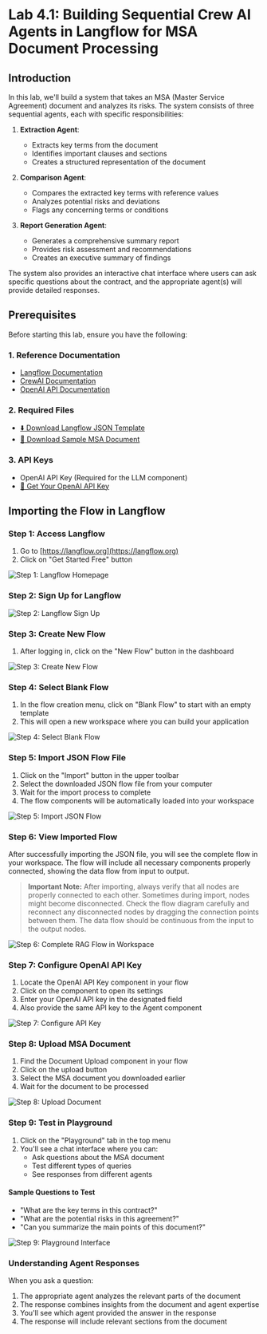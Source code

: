 # Lab 4.1: Building Sequential Crew AI Agents in Langflow for MSA Document Processing

## Introduction

In this lab, we'll build a system that takes an MSA (Master Service Agreement) document and analyzes its risks. The system consists of three sequential agents, each with specific responsibilities:

1. **Extraction Agent**:

   - Extracts key terms from the document
   - Identifies important clauses and sections
   - Creates a structured representation of the document

2. **Comparison Agent**:

   - Compares the extracted key terms with reference values
   - Analyzes potential risks and deviations
   - Flags any concerning terms or conditions

3. **Report Generation Agent**:
   - Generates a comprehensive summary report
   - Provides risk assessment and recommendations
   - Creates an executive summary of findings

The system also provides an interactive chat interface where users can ask specific questions about the contract, and the appropriate agent(s) will provide detailed responses.

## Prerequisites

Before starting this lab, ensure you have the following:

### 1. Reference Documentation

- [Langflow Documentation](https://docs.langflow.org/)
- [CrewAI Documentation](https://docs.crewai.com/)
- [OpenAI API Documentation](https://platform.openai.com/docs)

### 2. Required Files

- [⬇️ Download Langflow JSON Template](https://drive.google.com/file/d/1N401oyaYP-4Ftz3AsZLNd7x8JA7Us6UX/view?usp=sharing)
- [📄 Download Sample MSA Document](https://drive.google.com/file/d/1HPlEXqU-JnpWXe5arqRFXRfvOCtNIJHk/view?usp=sharing)

### 3. API Keys

- OpenAI API Key (Required for the LLM component)
- [🔑 Get Your OpenAI API Key](https://platform.openai.com/api-keys)

## Importing the Flow in Langflow

### Step 1: Access Langflow

1. Go to [https://langflow.org](https://langflow.org)
2. Click on "Get Started Free" button

![Step 1: Langflow Homepage](<Images/Screenshot%20(1515).png>)

### Step 2: Sign Up for Langflow

![Step 2: Langflow Sign Up](<Images/Screenshot%20(1516).png>)

### Step 3: Create New Flow

1. After logging in, click on the "New Flow" button in the dashboard

![Step 3: Create New Flow](<Images/Screenshot%20(1517).png>)

### Step 4: Select Blank Flow

1. In the flow creation menu, click on "Blank Flow" to start with an empty template
2. This will open a new workspace where you can build your application

![Step 4: Select Blank Flow](<Images/Screenshot%20(1518).png>)

### Step 5: Import JSON Flow File

1. Click on the "Import" button in the upper toolbar
2. Select the downloaded JSON flow file from your computer
3. Wait for the import process to complete
4. The flow components will be automatically loaded into your workspace

![Step 5: Import JSON Flow](<Images/Screenshot%20(1519).png>)

### Step 6: View Imported Flow

After successfully importing the JSON file, you will see the complete flow in your workspace. The flow will include all necessary components properly connected, showing the data flow from input to output.

> **Important Note:** After importing, always verify that all nodes are properly connected to each other. Sometimes during import, nodes might become disconnected. Check the flow diagram carefully and reconnect any disconnected nodes by dragging the connection points between them. The data flow should be continuous from the input to the output nodes.

![Step 6: Complete RAG Flow in Workspace](<Images/Screenshot%20(2020).png>)

### Step 7: Configure OpenAI API Key

1. Locate the OpenAI API Key component in your flow
2. Click on the component to open its settings
3. Enter your OpenAI API key in the designated field
4. Also provide the same API key to the Agent component

![Step 7: Configure API Key](<Images/Screenshot%20(2013).png>)

### Step 8: Upload MSA Document

1. Find the Document Upload component in your flow
2. Click on the upload button
3. Select the MSA document you downloaded earlier
4. Wait for the document to be processed

![Step 8: Upload Document](<Images/Screenshot%20(2017).png>)

### Step 9: Test in Playground

1. Click on the "Playground" tab in the top menu
2. You'll see a chat interface where you can:
   - Ask questions about the MSA document
   - Test different types of queries
   - See responses from different agents

#### Sample Questions to Test

- "What are the key terms in this contract?"
- "What are the potential risks in this agreement?"
- "Can you summarize the main points of this document?"

![Step 9: Playground Interface](<Images/Screenshot%20(2019).png>)

### Understanding Agent Responses

When you ask a question:

1. The appropriate agent analyzes the relevant parts of the document
2. The response combines insights from the document and agent expertise
3. You'll see which agent provided the answer in the response
4. The response will include relevant sections from the document


